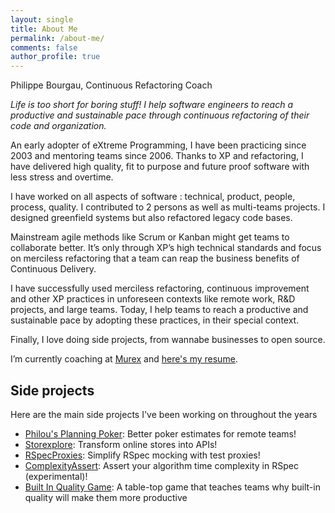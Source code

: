 ```yaml
---
layout: single
title: About Me
permalink: /about-me/
comments: false
author_profile: true
---
```

Philippe Bourgau, Continuous Refactoring Coach

*Life is too short for boring stuff! I help software engineers to reach a productive and sustainable pace through continuous refactoring of their code and organization.*

An early adopter of eXtreme Programming, I have been practicing since 2003 and mentoring teams since 2006. Thanks to XP and refactoring, I have delivered high quality, fit to purpose and future proof software with less stress and overtime.

I have worked on all aspects of software : technical, product, people, process, quality. I contributed to 2 persons as well as multi-teams projects. I designed greenfield systems but also refactored legacy code bases.

Mainstream agile methods like Scrum or Kanban might get teams to collaborate better. It’s only through XP’s high technical standards and focus on merciless refactoring that a team can reap the business benefits of Continuous Delivery.

I have successfully used merciless refactoring, continuous improvement and other XP practices in unforeseen contexts like remote work, R&D projects, and large teams. Today, I help teams to reach a productive and sustainable pace by adopting these practices, in their special context.

Finally, I love doing side projects, from wannabe businesses to open source.

I’m currently coaching at [Murex](http://www.murex.com) and [here's my resume](https://www.dropbox.com/s/1eyqcqmnp4y8oh8/cv%20philippe%20bourgau.pdf?dl=0).

## Side projects

Here are the main side projects I've been working on throughout the years

* [Philou's Planning Poker](http://philous-planning-poker.herokuapp.com): Better poker estimates for remote teams!
* [Storexplore](http://philou.github.io/storexplore): Transform online stores into APIs!
* [RSpecProxies](http://philou.github.io/rspecproxies): Simplify RSpec mocking with test proxies!
* [ComplexityAssert](https://philou.github.io/complexity-assert/): Assert your algorithm time complexity in RSpec (experimental)!
* [Built In Quality Game](https://philou.github.io/built-in-quality-game/): A table-top game that teaches teams why built-in quality will make them more productive
